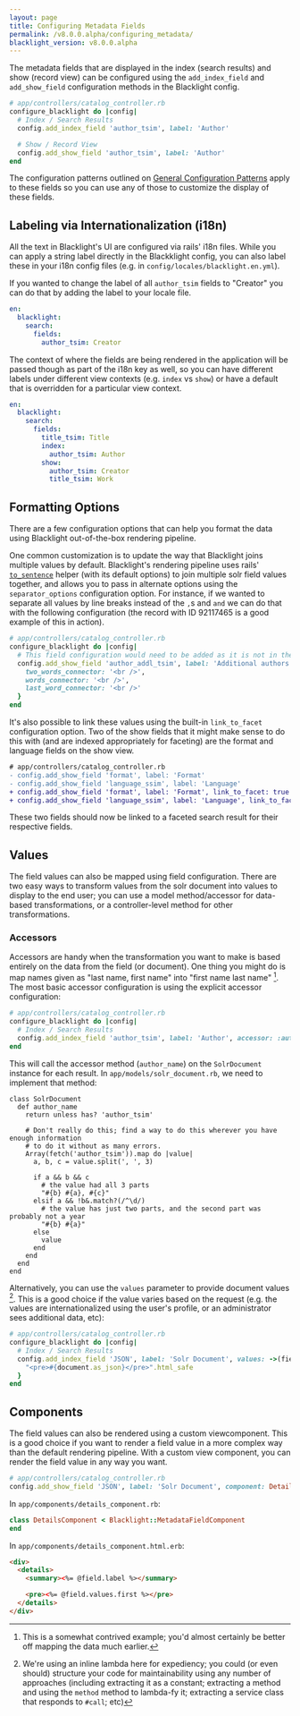 ```yaml
---
layout: page
title: Configuring Metadata Fields
permalink: /v8.0.0.alpha/configuring_metadata/
blacklight_version: v8.0.0.alpha
---
```


The metadata fields that are displayed in the index (search results) and show (record view) can be configured using the `add_index_field` and `add_show_field` configuration methods in the Blacklight config.

```ruby
# app/controllers/catalog_controller.rb
configure_blacklight do |config|
  # Index / Search Results
  config.add_index_field 'author_tsim', label: 'Author'

  # Show / Record View
  config.add_show_field 'author_tsim', label: 'Author'
end
```

The configuration patterns outlined on [General Configuration Patterns](/v8.0.0.alpha/config_patterns/) apply to these fields so you can use any of those to customize the display of these fields.

## Labeling via Internationalization (i18n)

All the text in Blacklight's UI are configured via rails' i18n files. While you can apply a string label directly in the Blackklight config, you can also label these in your i18n config files (e.g. in `config/locales/blacklight.en.yml`).

If you wanted to change the label of all `author_tsim` fields to "Creator" you can do that by adding the label to your locale file.

```yaml
en:
  blacklight:
    search:
      fields:
        author_tsim: Creator
```

The context of where the fields are being rendered in the application will be passed though as part of the i18n key as well, so you can have different labels under different view contexts (e.g. `index` vs `show`) or have a default that is overridden for a particular view context.

```yaml
en:
  blacklight:
    search:
      fields:
        title_tsim: Title
        index:
          author_tsim: Author
        show:
          author_tsim: Creator
          title_tsim: Work
```

## Formatting Options

There are a few configuration options that can help you format the data using Blacklight out-of-the-box rendering pipeline.

One common customization is to update the way that Blacklight joins multiple values by default. Blacklight's rendering pipeline uses rails' [`to_sentence`](https://apidock.com/rails/Array/to_sentence) helper (with its default options) to join multiple solr field values together, and allows you to pass in alternate options using the `separator_options` configuration option.  For instance, if we wanted to separate all values by line breaks instead of the `,`s and `and` we can do that with the following configuration (the record with ID 92117465 is a good example of this in action).

```ruby
# app/controllers/catalog_controller.rb
configure_blacklight do |config|
  # This field configuration would need to be added as it is not in the generated controller
  config.add_show_field 'author_addl_tsim', label: 'Additional authors', separator_options: {
    two_words_connector: '<br />',
    words_connector: '<br />',
    last_word_connector: '<br />'
  }
end
```

It's also possible to link these values using the built-in `link_to_facet` configuration option. Two of the show fields that it might make sense to do this with (and are indexed appropriately for faceting) are the format and language fields on the show view.

```diff
# app/controllers/catalog_controller.rb
- config.add_show_field 'format', label: 'Format'
- config.add_show_field 'language_ssim', label: 'Language'
+ config.add_show_field 'format', label: 'Format', link_to_facet: true
+ config.add_show_field 'language_ssim', label: 'Language', link_to_facet: true
```

These two fields should now be linked to a faceted search result for their respective fields.

## Values

The field values can also be mapped using field configuration. There are two easy ways to transform values from the solr document into values to display to the end user; you can use a model method/accessor for data-based transformations, or a controller-level method for other transformations.

### Accessors

Accessors are handy when the transformation you want to make is based entirely on the data from the field (or document). One thing you might do is map names given as "last name, first name" into "first name last name" [^1]. The most basic accessor configuration is using the explicit accessor configuration:

```ruby
# app/controllers/catalog_controller.rb
configure_blacklight do |config|
  # Index / Search Results
  config.add_index_field 'author_tsim', label: 'Author', accessor: :author_name
end
```

This will call the accessor method (`author_name`) on the `SolrDocument` instance for each result. In `app/models/solr_document.rb`, we need to implement that method:

```
class SolrDocument
  def author_name
    return unless has? 'author_tsim'

    # Don't really do this; find a way to do this wherever you have enough information
    # to do it without as many errors.
    Array(fetch('author_tsim')).map do |value|
      a, b, c = value.split(', ', 3)

      if a && b && c
        # the value had all 3 parts
        "#{b} #{a}, #{c}"
      elsif a && !b&.match?(/^\d/)
        # the value has just two parts, and the second part was probably not a year
        "#{b} #{a}"
      else
        value
      end
    end
  end
end
```

Alternatively, you can use the `values` parameter to provide document values [^2]. This is a good choice if the value varies based on the request (e.g. the values are internationalized using the user's profile, or an administrator sees additional data, etc):

```ruby
# app/controllers/catalog_controller.rb
configure_blacklight do |config|
  # Index / Search Results
  config.add_index_field 'JSON', label: 'Solr Document', values: ->(field_config, document, _) {
    "<pre>#{document.as_json}</pre>".html_safe
  }
end
```

## Components

The field values can also be rendered using a custom viewcomponent. This is a good choice if you want to render a field value in a more complex way than the default rendering pipeline. With a custom view component, you can render the field value in any way you want.

```ruby
# app/controllers/catalog_controller.rb
config.add_show_field 'JSON', label: 'Solr Document', component: DetailsComponent
```

In `app/components/details_component.rb`:
```ruby
class DetailsComponent < Blacklight::MetadataFieldComponent
end
```

In `app/components/details_component.html.erb`:

```html
<div>
  <details>
    <summary><%= @field.label %></summary>

    <pre><%= @field.values.first %></pre>
  </details>
</div>
```

[^1]: This is a somewhat contrived example; you'd almost certainly be better off mapping the data much earlier.
[^2]: We're using an inline lambda here for expediency; you could (or even should) structure your code for maintainability using any number of approaches (including extracting it as a constant; extracting a method and using the `method` method to lambda-fy it; extracting a service class that responds to `#call`; etc)
